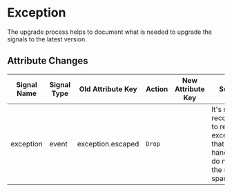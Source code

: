 <!-- NOTE: THIS FILE IS AUTOGENERATED. DO NOT EDIT BY HAND. -->
<!-- see templates/registry/markdown/attribute_namespace.md.j2 -->

# Exception

The upgrade process helps to document what is needed to upgrade the signals to the latest version.



## Attribute Changes

| Signal Name | Signal Type | Old Attribute Key | Action | New Attribute Key | Summary |
| --- | --- | --- | --- | --- | --- |
| exception | event | exception.escaped | `Drop` |  | It's no longer recommended to record exceptions that are handled and do not escape the scope of a span. |
